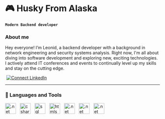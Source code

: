 # 🎮 Husky From Alaska

**`Modern Backend developer`**


### About me
Hey everyone! I’m Leonid, a backend developer with a background in network engineering and security systems analysis. Right now, I'm all about diving into software development and exploring new, exciting technologies. I actively attend IT conferences and events to continually level up my skills and stay on the cutting edge.

<p align="left">
   <img alt="" title="Connect LinkedIn" src="https://custom-icon-badges.demolab.com/badge/Moscow-Russia-purple?style=for-the-badge&logo=location&logoColor=white"/>
   <a href="www.linkedin.com/in/HuskyFromAlaska"><img title="Connect LinkedIn" src="https://custom-icon-badges.demolab.com/badge/-LinkedIn-8182DA?style=for-the-badge&logo=comment-discussion&logoColor=black"/></a>
   <img title "email" src="https://custom-icon-badges.demolab.com/badge/-espnakamura@gmail.com-a18dda?style=for-the-badge&logo=mention&logoColor=white">
   <img title "telegram" src="https://custom-icon-badges.demolab.com/badge/-huskyfromalaska-d3a3da?style=for-the-badge&logo=telegram&logoColor=white&color="white">
   
</p>

---

### 🧰 Languages and Tools

<p>
   <img align="left" alt=".net" width="35px" style="padding-right:10"           src="https://cdn.jsdelivr.net/gh/devicons/devicon@latest/icons/dotnetcore/dotnetcore-original.svg" />
   <img align="left" alt="csharp" width="35px" style="padding-right:10"         src="https://cdn.jsdelivr.net/gh/devicons/devicon@latest/icons/csharp/csharp-plain.svg" />
   <img align="left" alt="sql" width="35px" style="padding-right:10"            src="https://cdn.jsdelivr.net/gh/devicons/devicon@latest/icons/postgresql/postgresql-original.svg" />
   <img align="left" alt="htmls" width="35px" style="padding-right:10"          src="https://cdn.jsdelivr.net/gh/devicons/devicon@latest/icons/html5/html5-plain.svg" />
   <img align="left" alt=".net" width="35px" style="padding-right:10"           src="https://cdn.jsdelivr.net/gh/devicons/devicon@latest/icons/css3/css3-plain.svg" />
   <img align="left" alt=".net" width="35px" style="padding-right:10"           src="https://cdn.jsdelivr.net/gh/devicons/devicon@latest/icons/javascript/javascript-plain.svg" />
   <img align="left" alt=".net" width="35px" style="padding-right:10"           src="https://cdn.jsdelivr.net/gh/devicons/devicon@latest/icons/typescript/typescript-plain.svg" />
</p>
<br />


#
          
          
